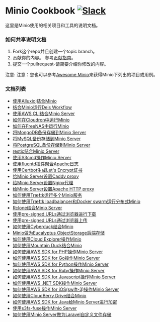 # Minio Cookbook [![Slack](https://slack.minio.io/slack?type=svg)](https://slack.minio.io)

这里是Minio使用的相关项目和工具的说明文档。

### 如何共享说明文档

1. Fork这个repo并且创建一个topic branch。
2. 贡献你的内容。 参考[贡献指南](./CONTRIBUTING_zh_CN.md)。
3. 提交一个pullrequest-请简要介绍你修改的内容。

注意: 注意：您也可以参考[Awesome Minio](https://github.com/minio/awesome-minio)来获得Minio下列出的项目或用例。

### 文档列表

- [使用Alluxioj结合Minio](./docs/zh_CN/alluxio-with-minio.md)
- [结合Minio运行Deis Workflow](./docs/zh_CN/running-deis-workflow-with-minio.md)
- [使用AWS CLI结合Minio Server](./docs/zh_CN/aws-cli-with-minio.md)
- [如何在Cloudron中运行Minio](./docs/zh_CN/running-minio-in-cloudron.md)
- [如何在FreeNAS中运行Minio](./docs/zh_CN/running-minio-in-freenas.md)
- [将MongoDB备份存储到Minio Server](./docs/zh_CN/store-mongodb-backups-in-minio.md)
- [将MySQL备份存储到Minio Server](./docs/zh_CN/store-mysql-backups-in-minio.md)
- [将PostgreSQL备份存储到Minio Server](./docs/zh_CN/store-postgresql-backups-in-minio.md)
- [restic结合Minio Server](./docs/zh_CN/restic-with-minio.md)
- [使用S3cmd操作Minio Server](./docs/zh_CN/s3cmd-with-minio.md)
- [使用fluentd插件聚合Apache日志](./docs/zh_CN/aggregate-apache-logs-with-fluentd-and-minio.md)
- [使用Certbot生成Let's Encrypt证书](./docs/zh_CN/generate-lets-encypt-certificate-using-certbot-for-minio.md)
- [给Minio Server设置Caddy proxy](./docs/zh_CN/setup-caddy-proxy-with-minio.md)
- [给Minio Server设置Nginx代理](./docs/zh_CN/setup-nginx-proxy-with-minio.md)
- [给Minio Server设置Apache HTTP proxy](./docs/zh_CN/setup-apache-http-proxy-with-minio.md)
- [如何使用Træfɪk运行多个Minio服务](./docs/zh_CN/multiple-minio-servers-with-traefik.md)
- [如何使用Træfɪk loadbalancer和Docker swarm运行分布式Minio](./docs/zh_CN/distributed-minio-with-traefik-as-loadbalancer-in-swarm.md)
- [ Rclone结合Minio Server](./docs/zh_CN/rclone-with-minio.md)
- [使用pre-signed URLs通过浏览器进行下载](./docs/zh_CN/presigned-get-download-from-browser.md)
- [使用pre-signed URLs通过浏览器上传](./docs/zh_CN/presigned-put-upload-via-browser.md)
- [如何使用Cyberduck结合Minio](./docs/zh_CN/how-to-use-cyberduck-with-minio.md)
- [Minio做为Eucalyptus ObjectStorage后端存储](./docs/zh_CN/minio-as-eucalyptus-object-storage.md)
- [如何使用Cloud Explorer操作Minio](./docs/zh_CN/cloudexplorer-with-minio.md)
- [如何使用Mountain Duck结合Minio](./docs/zh_CN/how-to-use-mountainduck-with-minio.md)
- [如何使用AWS SDK for PHP操作Minio Server](./docs/zh_CN/aws-sdk-for-php-with-minio.md)
- [如何使用AWS SDK for Go操作Minio Server](./docs/zh_CN/aws-sdk-for-go-with-minio.md)
- [如何使用AWS SDK for Python操作Minio Server](./docs/zh_CN/aws-sdk-for-python-with-minio.md)
- [如何使用AWS SDK for Ruby操作Minio Server](./docs/zh_CN/aws-sdk-for-ruby-with-minio.md)
- [如何使用AWS SDK for Javascript操作Minio Server](./docs/zh_CN/aws-sdk-for-javascript-with-minio.md)
- [如何使用AWS .NET SDK操作Minio Server](./docs/zh_CN/aws-sdk-for-dotnet-with-minio.md)
- [如何使用AWS SDK for iOS(swift-3)操作Minio Server](./docs/zh_CN/aws-sdk-for-iOS-with-minio.md)
- [如何使用CloudBerry Drive结合Minio](./docs/zh_CN/how-to-use-cloudberry-drive-with-minio.md)
- [如何使用AWS SDK for Java给Minio Server进行加密](./docs/zh_CN/how-to-use-aws-sdk-java-encryption.md)
- [使用s3fs-fuse操作Minio Server](./docs/zh_CN/s3fs-fuse-with-minio.md)
- [如何使用Minio Server做为Laravel自定义文件存储 ](./docs/zh_CN/how-to-use-minio-as-laravel-file-storage.md)
